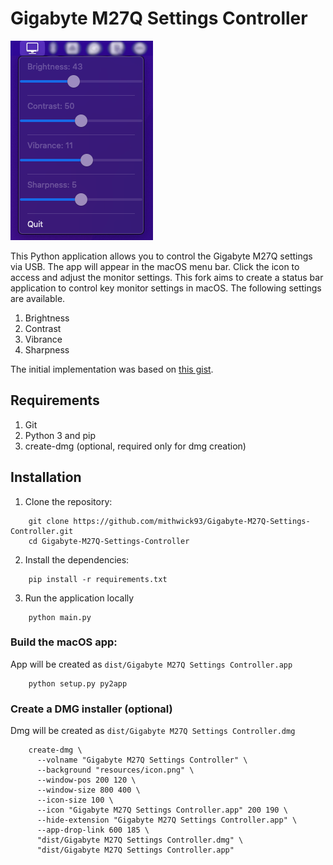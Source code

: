 # Gigabyte M27Q Settings Controller

![sample](resources/sample.png)

This Python application allows you to control the Gigabyte M27Q settings via USB.
The app will appear in the macOS menu bar. Click the icon to access and adjust the monitor settings.
This fork aims to create a status bar application to control key monitor settings in macOS.
The following settings are available.

1. Brightness
2. Contrast
3. Vibrance
4. Sharpness

The initial implementation was based on [this gist](https://gist.github.com/wadimw/4ac972d07ed1f3b6f22a101375ecac41).

## Requirements

1. Git
2. Python 3 and pip
3. create-dmg (optional, required only for dmg creation)

## Installation

1. Clone the repository:

```shell
    git clone https://github.com/mithwick93/Gigabyte-M27Q-Settings-Controller.git
    cd Gigabyte-M27Q-Settings-Controller
```

2. Install the dependencies:

```shell
    pip install -r requirements.txt
```

3. Run the application locally

```shell
    python main.py
```

### Build the macOS app:

App will be created as  ``dist/Gigabyte M27Q Settings Controller.app``

```shell
    python setup.py py2app
```

### Create a DMG installer (optional)

Dmg will be created as ``dist/Gigabyte M27Q Settings Controller.dmg``

```shell
    create-dmg \
      --volname "Gigabyte M27Q Settings Controller" \
      --background "resources/icon.png" \
      --window-pos 200 120 \
      --window-size 800 400 \
      --icon-size 100 \
      --icon "Gigabyte M27Q Settings Controller.app" 200 190 \
      --hide-extension "Gigabyte M27Q Settings Controller.app" \
      --app-drop-link 600 185 \
      "dist/Gigabyte M27Q Settings Controller.dmg" \
      "dist/Gigabyte M27Q Settings Controller.app"
```

